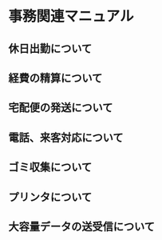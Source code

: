 # 事務関連マニュアル

## 休日出勤について

## 経費の精算について

## 宅配便の発送について

## 電話、来客対応について

## ゴミ収集について

## プリンタについて

## 大容量データの送受信について
